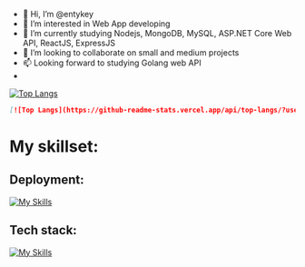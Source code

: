 - 👋 Hi, I’m @entykey
- 👀 I’m interested in Web App developing
- 🌱 I’m currently studying Nodejs, MongoDB, MySQL, ASP.NET Core Web API, ReactJS, ExpressJS
- 💞️ I’m looking to collaborate on small and medium projects
- 📫 Looking forward to studying Golang web API
- 
[![Top Langs](https://github-readme-stats.vercel.app/api/top-langs/?username=entykey&layout=compact&theme=vision-friendly-dark)](https://github.com/anuraghazra/github-readme-stats)
```md
[![Top Langs](https://github-readme-stats.vercel.app/api/top-langs/?username=entykey&layout=compact&langs_count=10)](https://github.com/anuraghazra/github-readme-stats)
```


# My skillset:
## Deployment:
[![My Skills](https://skillicons.dev/icons?i=aws,azure,netlify,heroku&perline=6)](https://skillicons.dev)

## Tech stack:
[![My Skills](https://skillicons.dev/icons?i=react,dotnet,mongodb,materialui,bootstrap,cs,codepen,js,ts,nodejs,express&perline=6)](https://skillicons.dev)
<!---
entykey/entykey is a ✨ special ✨ repository because its `README.md` (this file) appears on your GitHub profile.
You can click the Preview link to take a look at your changes.
--->
